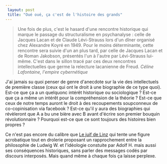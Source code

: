 ```yaml
---
 layout: post
 title: "Oué oué, ça c'est de l'histoire des grands"
---
```


> Une fois de plus, c'est le hasard d'une rencontre historique qui marque le passage du structuralisme en psychanalyse : celle de Jacques Lacan et de Claude Lévi-Strauss lors d'un dîner organisé chez Alexandre Koyré en 1949. Pour le moins déterminante, cette rencontre sera suivie d'un an plus tard, par celle de Jacques Lacan et de Roman Jakobson, présentés l'un à l'autre par Lévi-Strauss lui-même. C'est dans le sillon tracé par ces deux rencontres intellectuelles que germe la relecture lacanienne de Freud.
> <cite>Céline Lafontaine, l'empire cybernétique</cite>

J'ai jamais su quoi penser de genre d'anecdote sur la vie des intellectuels de première classe (ceux qui ont le droit à une biographie de ce type quoi). Est-ce que ça a un quelquonc intérêt historique ou sociologique ? Est-ce que ça a même un intérêt pour la compréhension de la théorie ? Est-ce que ceux de notre temps auront le droit à des recoupements soupconneux de co-copinisation via facebook ? Est-ce qu'il y aura des biographies qui révèleront que A a bu une bière avec B avant d'écrire son premier bouquin révolutionnaire ? Pourquoi est-ce que ce sont toujours des histoires bien propres ?

Ce n'est pas encore du calibre que [Le juif de Linz](http://en.wikipedia.org/wiki/The_Jew_of_Linz) qui tente une figure acrobatique tout en drolerie proposant un rapprochement entre la philosophie de Ludwig W. et l'idéologie constuite par Adolf H. mais aussi ses conséquences historiques, sans parler des messages codés par discours interposés. Mais quand même à chaque fois ça laisse perplexe.
